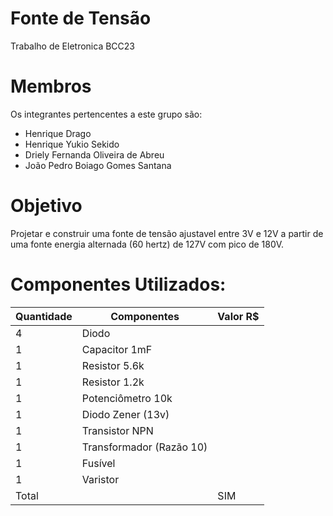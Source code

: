 # Fonte de Tensão
Trabalho de Eletronica BCC23

# Membros
Os integrantes pertencentes a este grupo são:
  - Henrique Drago
  - Henrique Yukio Sekido
  - Driely Fernanda Oliveira de Abreu
  - João Pedro Boiago Gomes Santana
  
# Objetivo
Projetar e construir uma fonte de tensão ajustavel entre 3V e 12V a partir de uma fonte energia alternada (60 hertz) de 127V com pico de 180V.

# Componentes Utilizados:
| Quantidade | Componentes              | Valor R$ |
|------------|--------------------------|----------|
| 4          | Diodo                    |  |
| 1          | Capacitor 1mF            |  |
| 1          | Resistor 5.6k            |  |
| 1          | Resistor 1.2k            |  |
| 1          | Potenciômetro  10k       |  |
| 1          | Diodo Zener (13v)        |  |
| 1          | Transistor NPN           |  |
| 1          | Transformador (Razão 10) |  |
| 1          | Fusível                  |  |
| 1          | Varistor                 |  |
| Total      |                          | SIM |

#


